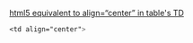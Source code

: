 [html5 equivalent to align=“center” in table's TD](http://stackoverflow.com/questions/16985799/html5-equivalent-to-align-center-in-tables-td)


```css
<td align="center">
```